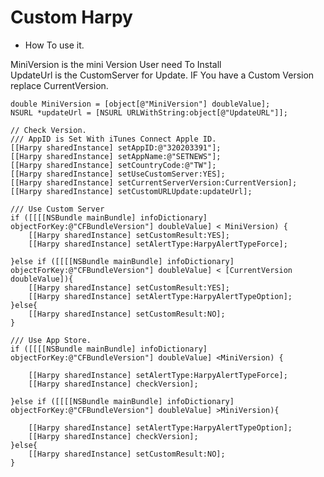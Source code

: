 # Custom Harpy

- How To use it.

MiniVersion is the mini Version User need To Install  
UpdateUrl is the CustomServer for Update.
IF You have a Custom Version replace CurrentVersion.

    double MiniVersion = [object[@"MiniVersion"] doubleValue];
    NSURL *updateUrl = [NSURL URLWithString:object[@"UpdateURL"]];
    
    // Check Version.
    /// AppID is Set With iTunes Connect Apple ID.
    [[Harpy sharedInstance] setAppID:@"320203391"];
    [[Harpy sharedInstance] setAppName:@"SETNEWS"];
    [[Harpy sharedInstance] setCountryCode:@"TW"];
    [[Harpy sharedInstance] setUseCustomServer:YES];
    [[Harpy sharedInstance] setCurrentServerVersion:CurrentVersion];
    [[Harpy sharedInstance] setCustomURLUpdate:updateUrl];
    
    /// Use Custom Server
    if ([[[[NSBundle mainBundle] infoDictionary] objectForKey:@"CFBundleVersion"] doubleValue] < MiniVersion) {
        [[Harpy sharedInstance] setCustomResult:YES];
        [[Harpy sharedInstance] setAlertType:HarpyAlertTypeForce];

    }else if ([[[[NSBundle mainBundle] infoDictionary] objectForKey:@"CFBundleVersion"] doubleValue] < [CurrentVersion doubleValue]){ 
        [[Harpy sharedInstance] setCustomResult:YES];
        [[Harpy sharedInstance] setAlertType:HarpyAlertTypeOption];
    }else{
        [[Harpy sharedInstance] setCustomResult:NO];
    }
    
	/// Use App Store.
	if ([[[[NSBundle mainBundle] infoDictionary] objectForKey:@"CFBundleVersion"] doubleValue] <MiniVersion) {
        
        [[Harpy sharedInstance] setAlertType:HarpyAlertTypeForce];
        [[Harpy sharedInstance] checkVersion];
        
    }else if ([[[[NSBundle mainBundle] infoDictionary] objectForKey:@"CFBundleVersion"] doubleValue] >MiniVersion){
        
        [[Harpy sharedInstance] setAlertType:HarpyAlertTypeOption];
        [[Harpy sharedInstance] checkVersion];
    }else{
        [[Harpy sharedInstance] setCustomResult:NO];
    }

